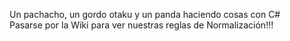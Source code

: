Un pachacho, un gordo otaku y un panda haciendo cosas con C#<br>
Pasarse por la Wiki para ver nuestras reglas de Normalización!!!
